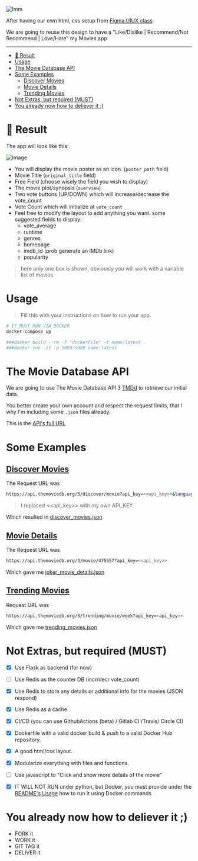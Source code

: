 
![lmm](.docs/love_my_movies.png)


After having our own html, css setup from [Figma UIUX class ](https://www.figma.com/file/sW8aM7yjCGqxB6V3tvn7fw/Homework?node-id=0%3A1)

We are going to reuse this design to have a "Like/Dislike | Recommend/Not Recommend | Love/Hate" my Movies app

---
<!-- TOC -->

- [:movie_camera: Result](#moviecamera-result)
- [Usage](#usage)
- [The Movie Database API](#the-movie-database-api)
- [Some Examples](#some-examples)
  - [Discover Movies](#discover-movies)
  - [Movie Details](#movie-details)
  - [Trending Movies](#trending-movies)
- [Not Extras, but required (MUST)](#not-extras-but-required-must)
- [You already now how to deliever it ;)](#you-already-now-how-to-deliever-it)

<!-- /TOC -->


# :movie_camera: Result

The app will look like this:

![Image](.docs/movies.png)

- You will display the movie poster as an icon. (`poster_path` field)
- Movie Title (`original_title` field)
- Free Field (choose wisely the field you wish to display)
- The movie plot/synopsis (`overview`)
- Two vote buttons (UP/DOWN) which will increase/decrease the vote_count
- Vote Count which will initialize at `vote_count`
- Feel free to modify the layout to add anything you want. some suggested fields to display:
  - vote_average
  - runtime
  - genres
  - homepage
  - imdb_id (prob generate an IMDb link)
  - popularity


> here only one box is shown, obviously you will work with a variable list of movies.

# Usage

> Fill this with your instructions on how to run your app.

```bash
# IT MUST RUN VIA DOCKER
docker-compose up

###docker build --rm -f "dockerFile" -t name:latest .
###docker run -it -p 5000:5000 name:latest
```

# The Movie Database API
We are going to use The Movie Database API 3 [TMDd](https://www.themoviedb.org/) to retrieve our initial data.

You better create your own account and respect the request limits, that I why I'm including some `.json` files already.

This is the [API's full URL](https://developers.themoviedb.org/3)

# Some Examples

## [Discover Movies](https://developers.themoviedb.org/3/discover/movie-discover)

The Request URL was

```bash
https://api.themoviedb.org/3/discover/movie?api_key=<<api_key>>&language=en-US&sort_by=popularity.desc&include_adult=false&include_video=false&page=1
```

> I replaced <<api_key>> with my own API_KEY

Which resulted in [discover_movies.json](discover_movies.json)

## [Movie Details](https://developers.themoviedb.org/3/movies/get-movie-details)

The Request URL was

```bash
https://api.themoviedb.org/3/movie/475557?api_key=<<api_key>>
```

Which gave me [joker_movie_details.json](joker_movie_details.json)

## [Trending Movies](https://developers.themoviedb.org/3/trending/get-trending)

Request URL was
```bash
https://api.themoviedb.org/3/trending/movie/week?api_key=<api_key>>
```

Which gave me [trending_movies.json](trending_movies.json)



# Not Extras, but required (MUST)

- [x] Use Flask as backend (for now)
- [ ] Use Redis as the counter DB (incr/decr vote_count)
- [x] Use Redis to store any details or additional info for the movies (JSON respond)
- [x] Use Redis as a cache.
- [x] CI/CD (you can use GithubActions (beta) / Gitlab CI /Travis/ Circle CI)
- [x] Dockerfile with a valid docker build & push to a valid Docker Hub repository.
- [x] A good html/css layout.
- [x] Modularize everything with files and functions.
- [ ] Use javascript to "Click and show more details of the movie"
- [x] IT WILL NOT RUN under python, but Docker, you must provide under the [README's Usage](#usage) how to run it using Docker commands



# You already now how to deliever it ;)
- FORK it
- WORK it
- GIT TAG it
- DELIVER it